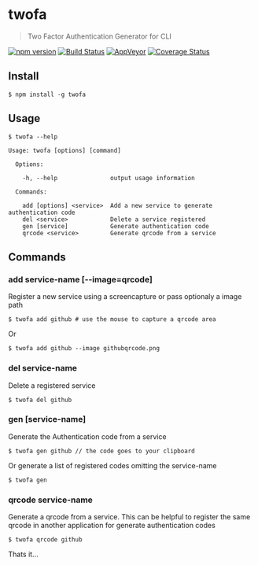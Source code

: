 # twofa
> Two Factor Authentication Generator for CLI

[![npm version](https://img.shields.io/npm/v/twofa.svg?style=flat-square)](https://www.npmjs.com/package/twofa)
[![Build Status](https://img.shields.io/travis/paulovitin/twofa/master.svg?style=flat-square)](https://travis-ci.org/paulovitin/twofa)
[![AppVeyor](https://img.shields.io/appveyor/ci/paulovitin/twofa.svg?style=flat-square&logo=appveyor)](https://ci.appveyor.com/project/paulovitin/twofa)
[![Coverage Status](https://img.shields.io/coveralls/paulovitin/twofa/master.svg?style=flat-square)](https://coveralls.io/github/paulovitin/twofa?branch=master)

## Install

```
$ npm install -g twofa
```

## Usage

```
$ twofa --help

Usage: twofa [options] [command]

  Options:

    -h, --help               output usage information

  Commands:

    add [options] <service>  Add a new service to generate authentication code
    del <service>            Delete a service registered
    gen [service]            Generate authentication code
    qrcode <service>         Generate qrcode from a service
```

## Commands


### add service-name [--image=qrcode]

Register a new service using a screencapture or pass optionaly a image path

```shell
$ twofa add github # use the mouse to capture a qrcode area
```
Or
```
$ twofa add github --image githubqrcode.png
```

### del service-name

Delete a registered service

```shell
$ twofa del github
```

### gen [service-name]

Generate the Authentication code from a service

```shell
$ twofa gen github // the code goes to your clipboard
```

Or generate a list of registered codes omitting the service-name

```shell
$ twofa gen
```

### qrcode service-name

Generate a qrcode from a service. This can be helpful to register the same qrcode in another application for generate authentication codes

```shell
$ twofa qrcode github
```

Thats it...